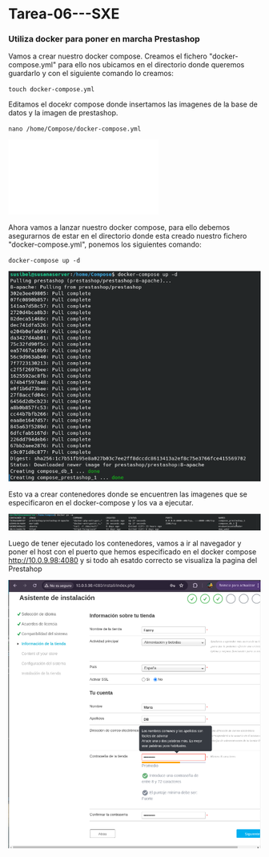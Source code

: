 # Tarea-06---SXE

### Utiliza docker para poner en marcha Prestashop
Vamos a crear nuestro docker compose. Creamos el fichero "docker-compose.yml" para ello nos ubicamos en el directorio donde queremos guardarlo y con el siguiente comando lo creamos:

``touch docker-compose.yml``

Editamos el docekr compose donde insertamos las imagenes de la base de datos y la imagen de prestashop.

``nano /home/Compose/docker-compose.yml``

![imagen1](Imagenes/punto1.pgn)

Ahora vamos a lanzar nuestro docker compose, para ello debemos asegurarnos de estar en el directorio donde esta creado nuestro fichero "docker-compose.yml", ponemos los siguientes comando:

``docker-compose up -d``

![imagen2](Imagenes/punto2.png)

Esto va a crear contenedores donde se encuentren las imagenes que se especificaron en el docker-compose y los va a ejecutar. 

![imagen2.1](Imagenes/punto2_1.png)

Luego de tener ejecutado los contenedores, vamos a ir al navegador y poner el host con el puerto que hemos especificado en el docker compose  http://10.0.9.98:4080  y si todo ah esatdo correcto se visualiza la pagina del Prestahop

![imagen3](Imagenes/punto3.png)

